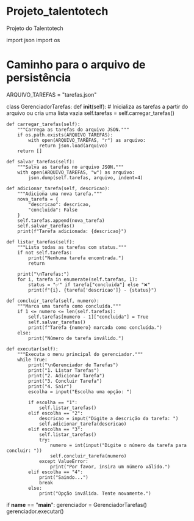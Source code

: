# Projeto_talentotech
Projeto do Talentotech 

import json
import os

# Caminho para o arquivo de persistência
ARQUIVO_TAREFAS = "tarefas.json"


class GerenciadorTarefas:
    def __init__(self):
        # Inicializa as tarefas a partir do arquivo ou cria uma lista vazia
        self.tarefas = self.carregar_tarefas()

    def carregar_tarefas(self):
        """Carrega as tarefas do arquivo JSON."""
        if os.path.exists(ARQUIVO_TAREFAS):
            with open(ARQUIVO_TAREFAS, "r") as arquivo:
                return json.load(arquivo)
        return []

    def salvar_tarefas(self):
        """Salva as tarefas no arquivo JSON."""
        with open(ARQUIVO_TAREFAS, "w") as arquivo:
            json.dump(self.tarefas, arquivo, indent=4)

    def adicionar_tarefa(self, descricao):
        """Adiciona uma nova tarefa."""
        nova_tarefa = {
            "descricao": descricao,
            "concluida": False
        }
        self.tarefas.append(nova_tarefa)
        self.salvar_tarefas()
        print(f"Tarefa adicionada: {descricao}")

    def listar_tarefas(self):
        """Lista todas as tarefas com status."""
        if not self.tarefas:
            print("Nenhuma tarefa encontrada.")
            return

        print("\nTarefas:")
        for i, tarefa in enumerate(self.tarefas, 1):
            status = "✅" if tarefa["concluida"] else "❌"
            print(f"{i}. {tarefa['descricao']} - {status}")

    def concluir_tarefa(self, numero):
        """Marca uma tarefa como concluída."""
        if 1 <= numero <= len(self.tarefas):
            self.tarefas[numero - 1]["concluida"] = True
            self.salvar_tarefas()
            print(f"Tarefa {numero} marcada como concluída.")
        else:
            print("Número de tarefa inválido.")

    def executar(self):
        """Executa o menu principal do gerenciador."""
        while True:
            print("\nGerenciador de Tarefas")
            print("1. Listar Tarefas")
            print("2. Adicionar Tarefa")
            print("3. Concluir Tarefa")
            print("4. Sair")
            escolha = input("Escolha uma opção: ")

            if escolha == "1":
                self.listar_tarefas()
            elif escolha == "2":
                descricao = input("Digite a descrição da tarefa: ")
                self.adicionar_tarefa(descricao)
            elif escolha == "3":
                self.listar_tarefas()
                try:
                    numero = int(input("Digite o número da tarefa para concluir: "))
                    self.concluir_tarefa(numero)
                except ValueError:
                    print("Por favor, insira um número válido.")
            elif escolha == "4":
                print("Saindo...")
                break
            else:
                print("Opção inválida. Tente novamente.")


if __name__ == "__main__":
    gerenciador = GerenciadorTarefas()
    gerenciador.executar()
